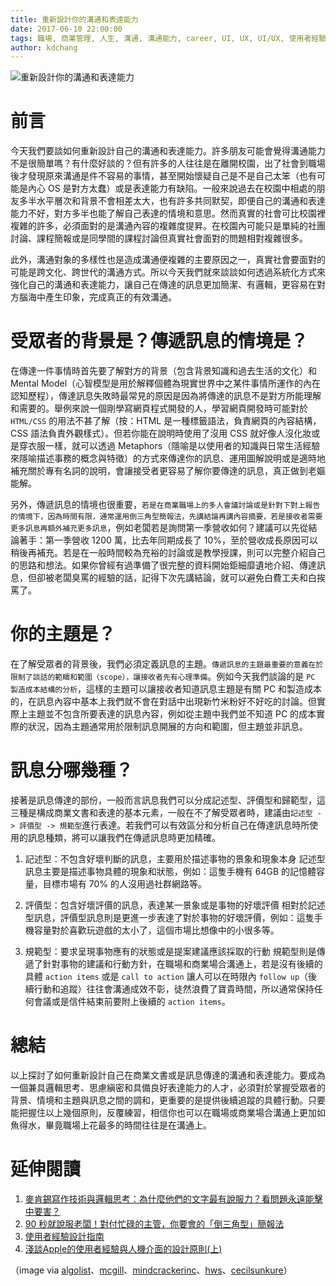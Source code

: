```yaml
---
title: 重新設計你的溝通和表達能力
date: 2017-06-10 22:00:00
tags: 職場, 商業管理, 人生, 溝通, 溝通能力, career, UI, UX, UI/UX, 使用者經驗, 使用者經驗設計
author: kdchang
---
```


![重新設計你的溝通和表達能力](man-people-space-desk.jpg)

# 前言
今天我們要談如何重新設計自己的溝通和表達能力。許多朋友可能會覺得溝通能力不是很簡單嗎？有什麼好談的？但有許多的人往往是在離開校園，出了社會到職場後才發現原來溝通是件不容易的事情，甚至開始懷疑自己是不是自己太笨（也有可能是內心 OS 是對方太蠢）或是表達能力有缺陷。一般來說過去在校園中相處的朋友多半水平層次和背景不會相差太大，也有許多共同默契，即便自己的溝通和表達能力不好，對方多半也能了解自己表達的情境和意思。然而真實的社會可比校園裡複雜的許多，必須面對的是溝通內容的複雜度提昇。在校園內可能只是單純的社團討論、課程簡報或是同學間的課程討論但真實社會面對的問題相對複雜很多。

此外，溝通對象的多樣性也是造成溝通便複雜的主要原因之一，真實社會要面對的可能是跨文化、跨世代的溝通方式。所以今天我們就來談談如何透過系統化方式來強化自己的溝通和表達能力，讓自己在傳達的訊息更加簡潔、有邏輯，更容易在對方腦海中產生印象，完成真正的有效溝通。

# 受眾者的背景是？傳遞訊息的情境是？
在傳達一件事情時首先要了解對方的背景（包含背景知識和過去生活的文化）和 Mental Model（心智模型是用於解釋個體為現實世界中之某件事情所運作的內在認知歷程），傳達訊息失敗時最常見的原因是因為將傳達的訊息不是對方所能理解和需要的。舉例來說一個剛學寫網頁程式開發的人，學習網頁開發時可能對於 `HTML/CSS` 的用法不甚了解（按：HTML 是一種標籤語法，負責網頁的內容結構，CSS 語法負責外觀樣式）。但若你能在說明時使用了沒用 CSS 就好像人沒化妝或是穿衣服一樣，就可以透過 Metaphors（隱喻是以使用者的知識與日常生活經驗來隱喻描述事務的概念與特徵）的方式來傳達你的訊息、運用圖解說明或是適時地補充關於專有名詞的說明，會讓接受者更容易了解你要傳達的訊息，真正做到老嫗能解。

另外，傳遞訊息的情境也很重要，`若是在商業職場上的多人會議討論或是針對下對上報告的情境下，因為時間有限，通常運用倒三角型簡報法，先講結論再講內容摘要，若是接收者需要更多訊息再額外補充更多訊息`，例如老闆若是詢問第一季營收如何？建議可以先從結論著手：第一季營收 1200 萬，比去年同期成長了 10%，至於營收成長原因可以稍後再補充。若是在一般時間較為充裕的討論或是教學授課，則可以完整介紹自己的思路和想法。如果你曾經有過準備了很完整的資料開始鉅細靡遺地介紹、傳達訊息，但卻被老闆臭罵的經驗的話，記得下次先講結論，就可以避免白費工夫和白挨罵了。

# 你的主題是？
在了解受眾者的背景後，我們必須定義訊息的主題。`傳遞訊息的主題最重要的意義在於限制了談話的範疇和範圍（scope），讓接收者先有心理準備`。例如今天我們談論的是 `PC 製造成本結構的分析`，這樣的主題可以讓接收者知道訊息主題是有關 PC 和製造成本的，在訊息內容中基本上我們就不會在對話中出現新竹米粉好不好吃的討論。但實際上主題並不包含所要表達的訊息內容，例如從主題中我們並不知道 PC 的成本實際的狀況，因為主題通常用於限制訊息開展的方向和範圍，但主題並非訊息。

# 訊息分哪幾種？
接著是訊息傳達的部份，一般而言訊息我們可以分成記述型、評價型和歸範型，這三種是構成商業文書和表達的基本元素，一般在不了解受眾者時，建議由`記述型 -> 評價型 -> 規範型`進行表達。若我們可以有效區分和分析自己在傳達訊息時所使用的訊息種類，將可以讓我們在傳遞訊息時更加精確。

1. 記述型：不包含好壞判斷的訊息，主要用於描述事物的景象和現象本身
    記述型訊息主要是描述事物具體的現象和狀態，例如：這隻手機有 64GB 的記憶體容量，目標市場有 70% 的人沒用過社群網路等。

2. 評價型：包含好壞評價的訊息，表達某一景象或是事物的好壞評價
    相對於記述型訊息，評價型訊息則是更進一步表達了對於事物的好壞評價，例如：這隻手機容量對於喜歡玩遊戲的太小了，這個市場比想像中的小很多等。

3. 規範型：要求呈現事物應有的狀態或是提案建議應該採取的行動
    規範型則是傳遞了針對事物的建議和行動方針，在職場和商業場合溝通上，若是沒有後續的具體 `action items` 或是 `call to action` 讓人可以在時限內 `follow up`（後續行動和追蹤）往往會溝通成效不彰，徒然浪費了寶貴時間，所以通常保持任何會議或是信件結束前要附上後續的 `action items`。

# 總結
以上探討了如何重新設計自己在商業文書或是訊息傳達的溝通和表達能力。要成為一個兼具邏輯思考、思慮縝密和具備良好表達能力的人才，必須對於掌握受眾者的背景、情境和主題與訊息之間的調和，更重要的是提供後續追蹤的具體行動。只要能把握住以上幾個原則，反覆練習，相信你也可以在職場或商業場合溝通上更加如魚得水，畢竟職場上花最多的時間往往是在溝通上。


# 延伸閱讀
1. [麥肯錫寫作技術與邏輯思考：為什麼他們的文字最有說服力？看問題永遠能擊中要害？](http://www.books.com.tw/products/0010526016)
2. [90 秒就說服老闆！對付忙碌的主管，你要會的「倒三角型」簡報法](https://www.managertoday.com.tw/books/view/54138)
2. [使用者經驗設計指南](http://labelhigh.blogspot.tw/2015/02/blog-post_12.html)
3. [淺談Apple的使用者經驗與人機介面的設計原則(上)](http://www.naipo.com/Portals/1/web_tw/Knowledge_Center/Industry_Economy/publish-224.htm)

（image via [algolist](http://www.algolist.net/img/hash-table-chaining.png)、[mcgill](http://cim.mcgill.ca/~gamboa/cs202/Material/class20/img/class20/dictionary.png)、[mindcrackerinc](http://csharpcorner.mindcrackerinc.netdna-cdn.com/UploadFile/BlogImages/08052016045037AM/Map1.png)、[hws](http://math.hws.edu/javanotes/c10/hash-table.png)、[cecilsunkure](http://1.bp.blogspot.com/-glyiSfW0o4E/T_IP8EeqlMI/AAAAAAAAAFk/hXf5GT57SpA/s1600/LinearProbeCollisionClusters.png)）